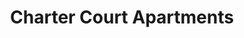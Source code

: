 ---
title: Charter Court Apartments
phone: (949) 719-1888
website: 
management: Charter Court SJC LP
location: "San Jose"
tags: []
---